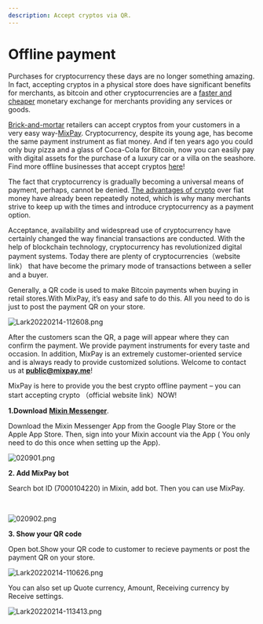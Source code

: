 ```yaml
---
description: Accept cryptos via QR.
---
```


# Offline payment

Purchases for cryptocurrency these days are no longer something amazing. In fact, accepting cryptos in a physical store does have significant benefits for merchants, as bitcoin and other cryptocurrencies are a [faster and cheaper](benefits.md) monetary exchange for merchants providing any services or goods.&#x20;

[Brick-and-mortar](https://www.investopedia.com/terms/b/brickandmortar.asp#toc-what-is-brick-and-mortar) retailers can accept cryptos from your customers in a very easy way-[MixPay](../../about-us/more-about-mixpay.md). Cryptocurrency, despite its young age, has become the same payment instrument as fiat money. And if ten years ago you could only buy pizza and a glass of Coca-Cola for Bitcoin, now you can easily pay with digital assets for the purchase of a luxury car or a villa on the seashore. Find more offline businesses that accept cryptos [here](offline-businesses-that-accept-cryptos.md)!&#x20;

The fact that cryptocurrency is gradually becoming a universal means of payment, perhaps, cannot be denied. [The advantages of crypto](advantages-of-payments-in-cryptocurrency.md) over fiat money have already been repeatedly noted, which is why many merchants strive to keep up with the times and introduce cryptocurrency as a payment option.

Acceptance, availability and widespread use of cryptocurrency have certainly changed the way financial transactions are conducted. With the help of blockchain technology, cryptocurrency has revolutionized digital payment systems. Today there are plenty of cryptocurrencies（website link） that have become the primary mode of transactions between a seller and a buyer.&#x20;

Generally, a QR code is used to make Bitcoin payments when buying in retail stores.With MixPay, it’s easy and safe to do this. All you need to do is just to post the payment QR on your store.&#x20;

![Lark20220214-112608.png](https://s2.loli.net/2022/02/14/LVKuoknsjS7MNIR.png)

After the customers scan the QR, a page will appear where they can confirm the payment. We provide payment instruments for every taste and occasion. In addition, MixPay is an extremely customer-oriented service and is always ready to provide customized solutions. Welcome to contact us at **public@mixpay.me**!&#x20;

MixPay is here to provide you the best crypto offline payment – you can start accepting crypto （official  website link）NOW!

**1.Download** [**Mixin Messenger**](https://mixin.one/messenger).

Download the Mixin Messenger App from the Google Play Store or the Apple App Store. Then, sign into your Mixin account via the App ( You only need to do this once when setting up the App).​​

![020901.png](https://s2.loli.net/2022/02/14/I2CWTiKoUOEMGan.png)

**2. Add MixPay bot**

Search bot ID (7000104220) in Mixin, add bot. Then you can use MixPay.

​​

![020902.png](https://s2.loli.net/2022/02/14/QSdzCZe53iDuhPp.png)

**3. Show your QR code**

Open bot.Show your QR code to customer to recieve payments or post the payment QR on your store.&#x20;

![Lark20220214-110626.png](https://s2.loli.net/2022/02/14/ODXyrU1TBxSLYMN.png)

You can also set up Quote currency, Amount, Receiving currency by Receive settings.



![Lark20220214-113413.png](https://s2.loli.net/2022/02/14/W3YLHE6KhgD8ItO.png)
